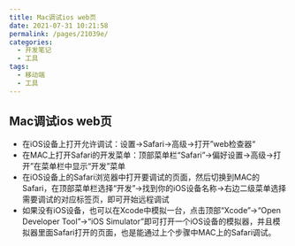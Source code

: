 ```yaml
---
title: Mac调试ios web页
date: 2021-07-31 10:21:58
permalink: /pages/21039e/
categories:
  - 开发笔记
  - 工具
tags:
  - 移动端
  - 工具
---
```


## Mac调试ios web页

+ 在iOS设备上打开允许调试：设置→Safari→高级→打开”web检查器“
+ 在MAC上打开Safari的开发菜单：顶部菜单栏“Safari”→偏好设置→高级→打开”在菜单栏中显示“开发”菜单
+ 在iOS设备上的Safari浏览器中打开要调试的页面，然后切换到MAC的Safari，在顶部菜单栏选择“开发”→找到你的iOS设备名称→右边二级菜单选择需要调试的对应标签页，即可开始远程调试
+ 如果没有iOS设备，也可以在Xcode中模拟一台，点击顶部“Xcode”→“Open Developer Tool”→“iOS Simulator”即可打开一个iOS设备的模拟器，并且模拟器里面Safari打开的页面，也是能通过上个步骤中MAC上的Safari调试。

<!-- more -->